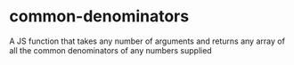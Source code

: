# common-denominators
A JS function that takes any number of arguments and returns any array of all the common denominators of any numbers supplied
